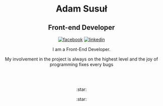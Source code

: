 <h1 align="center">Adam Susuł</h1>
<h2 align="center">Front-end Developer</h2>
<p align="center">
  <a href="https://www.facebook.com/ashdazed"><img src="https://cdn0.iconfinder.com/data/icons/social-flat-rounded-rects/512/facebook-32.png" alt="facebook"></a>
  <a href="https://www.linkedin.com/in/adam-susu%C5%82/"><img style={{ src="https://cdn1.iconfinder.com/data/icons/logotypes/32/square-linkedin-32.png" alt="linkedin"></a>
</p>

<p align="center"> I am a Front-End Developer. </p>
<p align="center"> My involvement in the project is always on the highest level and the joy of programming fixes every bugs</p>
<br/>
<br/>
<p align="center"> :star: </p>
<p align="center"> :star: </p>
<br/>

